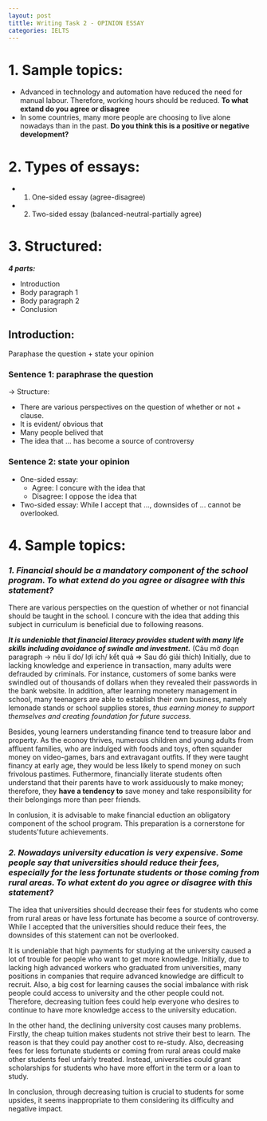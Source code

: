 ```yaml
---
layout: post
tittle: Writing Task 2 - OPINION ESSAY
categories: IELTS
---
```


# 1. Sample topics:

* Advanced in technology and automation have reduced the need for manual labour. Therefore, working hours should be reduced. **To what extand do you agree or disagree**
* In some countries, many more people are choosing to live alone nowadays than in the past. **Do you think this is a positive or negative development?**

# 2. Types of essays:
* 1. One-sided essay (agree-disagree)
* 2. Two-sided essay (balanced-neutral-partially agree)

# 3. Structured:
***4 parts:***
* Introduction
* Body paragraph 1
* Body paragraph 2
* Conclusion

## Introduction:
Paraphase the question + state your opinion

### Sentence 1: paraphrase the question
-> Structure:
* There are various perspectives on the question of whether or not + clause.
* It is evident/ obvious that
* Many people belived that
* The idea that ...  has become a source of controversy

### Sentence 2: state your opinion
* One-sided essay:
    * Agree: I concure with the idea that
    * Disagree: I oppose the idea that
* Two-sided essay:
While I accept that ..., downsides of ... cannot be overlooked.

# 4. Sample topics:

### ***1. Financial should be a mandatory component of the school program. To what extend do you agree or disagree with this statement?***

There are various perspecties on the question of whether or not financial should be taught in the school. I concure with the idea that adding this subject in curriculum is beneficial due to following reasons.  

***It is undeniable that financial literacy provides student with many life skills including avoidance of swindle and investment.*** (Câu mở đoạn paragraph -> nêu lí do/ lợi ích/ kết quả => Sau đó giải thích) Initially, due to lacking knowledge and experience in transaction, many adults were defrauded by criminals. For instance, customers of some banks were swindled out of thousands of dollars when they revealed their passwords in the bank website. In addition, after learning monetery management in school, many teenagers are able to establish their own business, namely lemonade stands or school supplies stores, *thus earning money to support themselves and creating foundation for future success.*  

Besides, young learners understanding finance tend to treasure labor and property. As the econoy thrives, numerous children and young adults from affluent families, who are indulged with foods and toys, often squander money on video-games, bars and extravagant outfits. If they were taught financy at early age, they would be less likely to spend money on such frivolous pastimes. Futhermore, financially literate students often understand that their parents have to work assiduously to make money; therefore, they **have a tendency to** save money and take responsibility for their belongings more than peer friends.  

In conlusion, it is advisable to make financial eduction an obligatory component of the school program. This preparation is a cornerstone for students'future achievements. 

### ***2. Nowadays university education is very expensive. Some people say that universities should reduce their fees, especially for the less fortunate students or those coming from rural areas. To what extent do you agree or disagree with this statement?***

The idea that universities should decrease their fees for students who come from rural areas or have less fortunate has become a source of controversy. While I accepted that the universities should reduce their fees, the downsides of this statement can not be overlooked.

It is undeniable that high payments for studying at the university caused a lot of trouble for people who want to get more knowledge. Initially, due to lacking high advanced workers who graduated from universities, many positions in companies that require advanced knowledge are difficult to recruit. Also, a big cost for learning causes the social imbalance with risk people could access to university and the other people could not. Therefore, decreasing tuition fees could help everyone who desires to continue to have more knowledge access to the university education.

In the other hand, the declining university cost causes many problems. Firstly, the cheap tuition makes students not strive their best to learn. The reason is that they could pay another cost to re-study. Also, decreasing fees for less fortunate students or coming from rural areas could make other students feel unfairly treated. Instead, universities could grant scholarships for students who have more effort in the term or a loan to study.

In conclusion, through decreasing tuition is crucial to students for some upsides, it seems inappropriate to them considering its difficulty and negative impact.


